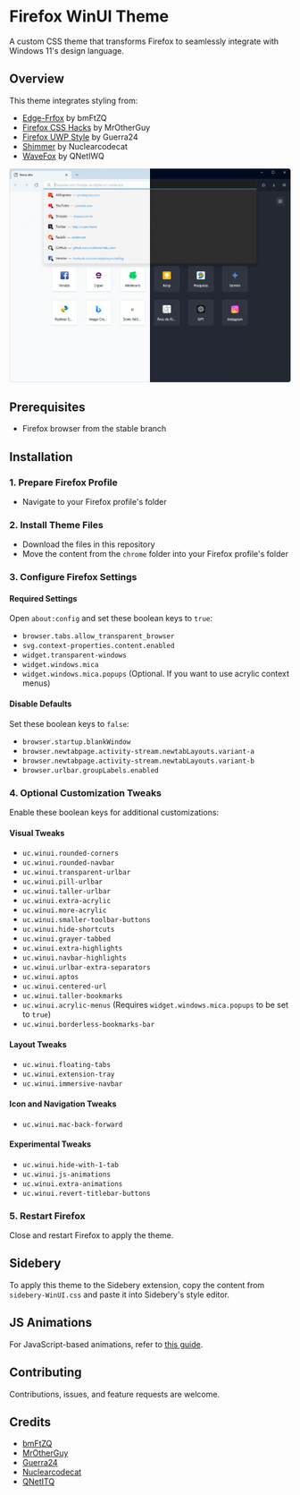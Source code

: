 # Firefox WinUI Theme

A custom CSS theme that transforms Firefox to seamlessly integrate with Windows 11's design language.

## Overview

This theme integrates styling from:
- [Edge-Frfox](https://github.com/bmFtZQ/Edge-FrFox) by bmFtZQ
- [Firefox CSS Hacks](https://github.com/MrOtherGuy/firefox-csshacks) by MrOtherGuy
- [Firefox UWP Style](https://github.com/Guerra24/Firefox-UWP-Style) by Guerra24
- [Shimmer](https://github.com/nuclearcodecat/shimmer) by Nuclearcodecat
- [WaveFox](https://github.com/QNetITQ/WaveFox/) by QNetIWQ

![WinUI Firefox Theme Screenshot](screenshots/WinUI-Firefox.png)

## Prerequisites

- Firefox browser from the stable branch

## Installation

### 1. Prepare Firefox Profile

- Navigate to your Firefox profile's folder

### 2. Install Theme Files

- Download the files in this repository
- Move the content from the `chrome` folder into your Firefox profile's folder 

### 3. Configure Firefox Settings

#### Required Settings

Open `about:config` and set these boolean keys to `true`:
- `browser.tabs.allow_transparent_browser`
- `svg.context-properties.content.enabled`
- `widget.transparent-windows`
- `widget.windows.mica`
- `widget.windows.mica.popups` (Optional. If you want to use acrylic context menus)

#### Disable Defaults

Set these boolean keys to `false`:
- `browser.startup.blankWindow`
- `browser.newtabpage.activity-stream.newtabLayouts.variant-a`
- `browser.newtabpage.activity-stream.newtabLayouts.variant-b`
- `browser.urlbar.groupLabels.enabled`

### 4. Optional Customization Tweaks

Enable these boolean keys for additional customizations:

#### Visual Tweaks
- `uc.winui.rounded-corners`
- `uc.winui.rounded-navbar`
- `uc.winui.transparent-urlbar`
- `uc.winui.pill-urlbar`
- `uc.winui.taller-urlbar`
- `uc.winui.extra-acrylic`
- `uc.winui.more-acrylic`
- `uc.winui.smaller-toolbar-buttons`
- `uc.winui.hide-shortcuts`
- `uc.winui.grayer-tabbed`
- `uc.winui.extra-highlights`
- `uc.winui.navbar-highlights`
- `uc.winui.urlbar-extra-separators`
- `uc.winui.aptos`
- `uc.winui.centered-url`
- `uc.winui.taller-bookmarks`
- `uc.winui.acrylic-menus` (Requires `widget.windows.mica.popups` to be set to `true`)
- `uc.winui.borderless-bookmarks-bar`

#### Layout Tweaks
- `uc.winui.floating-tabs`
- `uc.winui.extension-tray`
- `uc.winui.immersive-navbar`

#### Icon and Navigation Tweaks
- `uc.winui.mac-back-forward`

#### Experimental Tweaks
- `uc.winui.hide-with-1-tab`
- `uc.winui.js-animations`
- `uc.winui.extra-animations`
- `uc.winui.revert-titlebar-buttons`

### 5. Restart Firefox

Close and restart Firefox to apply the theme.

## Sidebery

To apply this theme to the Sidebery extension, copy the content from `sidebery-WinUI.css` and paste it into Sidebery's style editor.

## JS Animations

For JavaScript-based animations, refer to [this guide](https://github.com/MrOtherGuy/fx-autoconfig).

## Contributing

Contributions, issues, and feature requests are welcome.

## Credits

- [bmFtZQ](https://github.com/bmFtZQ)
- [MrOtherGuy](https://github.com/MrOtherGuy)
- [Guerra24](https://github.com/Guerra24)
- [Nuclearcodecat](https://github.com/nuclearcodecat)
- [QNetITQ](https://github.com/QNetITQ)
